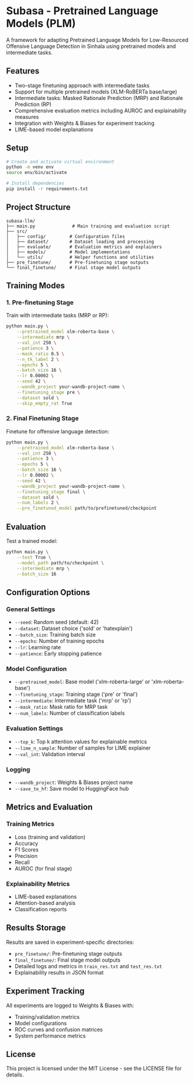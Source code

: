 # Subasa - Pretrained Language Models (PLM)

A framework for adapting Pretrained Language Models for Low-Resourced Offensive Language Detection in Sinhala using pretrained models and intermediate tasks.

## Features

- Two-stage finetuning approach with intermediate tasks
- Support for multiple pretrained models (XLM-RoBERTa base/large)
- Intermediate tasks: Masked Rationale Prediction (MRP) and Rationale Prediction (RP)
- Comprehensive evaluation metrics including AUROC and explainability measures
- Integration with Weights & Biases for experiment tracking
- LIME-based model explanations

## Setup

```bash
# Create and activate virtual environment
python -m venv env
source env/bin/activate

# Install dependencies
pip install -r requirements.txt
```

## Project Structure

```
subasa-llm/
├── main.py              # Main training and evaluation script
├── src/             
│   ├── config/         # Configuration files
│   ├── dataset/        # Dataset loading and processing
│   ├── evaluate/       # Evaluation metrics and explainers
│   ├── models/         # Model implementations
│   └── utils/          # Helper functions and utilities
├── pre_finetune/       # Pre-finetuning stage outputs
└── final_finetune/     # Final stage model outputs
```

## Training Modes

### 1. Pre-finetuning Stage

Train with intermediate tasks (MRP or RP):

```bash
python main.py \
    --pretrained_model xlm-roberta-base \
    --intermediate mrp \
    --val_int 250 \
    --patience 3 \
    --mask_ratio 0.5 \
    --n_tk_label 2 \
    --epochs 5 \
    --batch_size 16 \
    --lr 0.00002 \
    --seed 42 \
    --wandb_project your-wandb-project-name \
    --finetuning_stage pre \
    --dataset sold \
    --skip_empty_rat True

```

### 2. Final Finetuning Stage

Finetune for offensive language detection:

```bash
python main.py \
    --pretrained_model xlm-roberta-base \
    --val_int 250 \
    --patience 3 \
    --epochs 5 \
    --batch_size 16 \
    --lr 0.00002 \
    --seed 42 \
    --wandb_project your-wandb-project-name \
    --finetuning_stage final \
    --dataset sold \
    --num_labels 2 \
    --pre_finetuned_model path/to/prefinetuned/checkpoint
```

## Evaluation

Test a trained model:

```bash
python main.py \
    --test True \
    --model_path path/to/checkpoint \
    --intermediate mrp \
    --batch_size 16
```

## Configuration Options

### General Settings
- `--seed`: Random seed (default: 42)
- `--dataset`: Dataset choice ('sold' or 'hatexplain')
- `--batch_size`: Training batch size
- `--epochs`: Number of training epochs
- `--lr`: Learning rate
- `--patience`: Early stopping patience

### Model Configuration
- `--pretrained_model`: Base model ('xlm-roberta-large' or 'xlm-roberta-base')
- `--finetuning_stage`: Training stage ('pre' or 'final')
- `--intermediate`: Intermediate task ('mrp' or 'rp')
- `--mask_ratio`: Mask ratio for MRP task
- `--num_labels`: Number of classification labels

### Evaluation Settings
- `--top_k`: Top k attention values for explainable metrics
- `--lime_n_sample`: Number of samples for LIME explainer
- `--val_int`: Validation interval

### Logging
- `--wandb_project`: Weights & Biases project name
- `--save_to_hf`: Save model to HuggingFace hub

## Metrics and Evaluation

### Training Metrics
- Loss (training and validation)
- Accuracy
- F1 Scores
- Precision
- Recall
- AUROC (for final stage)

### Explainability Metrics
- LIME-based explanations
- Attention-based analysis
- Classification reports

## Results Storage

Results are saved in experiment-specific directories:
- `pre_finetune/`: Pre-finetuning stage outputs
- `final_finetune/`: Final stage model outputs
- Detailed logs and metrics in `train_res.txt` and `test_res.txt`
- Explainability results in JSON format

## Experiment Tracking

All experiments are logged to Weights & Biases with:
- Training/validation metrics
- Model configurations
- ROC curves and confusion matrices
- System performance metrics

## License

This project is licensed under the MIT License - see the LICENSE file for details.

